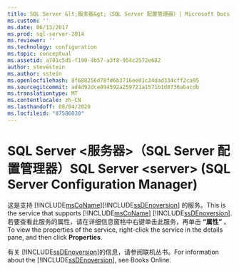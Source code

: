 ```yaml
---
title: SQL Server &lt;服务器&gt;（SQL Server 配置管理器）| Microsoft Docs
ms.custom: ''
ms.date: 06/13/2017
ms.prod: sql-server-2014
ms.reviewer: ''
ms.technology: configuration
ms.topic: conceptual
ms.assetid: a701c5d5-f190-4b57-a3f8-954c2572e682
author: stevestein
ms.author: sstein
ms.openlocfilehash: 8f688256d78fd6b3716ee01c34dad334cff2ca95
ms.sourcegitcommit: ad4d92dce894592a259721a1571b1d8736abacdb
ms.translationtype: MT
ms.contentlocale: zh-CN
ms.lasthandoff: 08/04/2020
ms.locfileid: "87586030"
---
```

# <a name="sql-server-ltservergt-sql-server-configuration-manager"></a><span data-ttu-id="4a99a-102">SQL Server &lt;服务器&gt;（SQL Server 配置管理器）</span><span class="sxs-lookup"><span data-stu-id="4a99a-102">SQL Server &lt;server&gt; (SQL Server Configuration Manager)</span></span>
  <span data-ttu-id="4a99a-103">这是支持 [!INCLUDE[msCoName](../../includes/msconame-md.md)][!INCLUDE[ssDEnoversion](../../includes/ssdenoversion-md.md)] 的服务。</span><span class="sxs-lookup"><span data-stu-id="4a99a-103">This is the service that supports [!INCLUDE[msCoName](../../includes/msconame-md.md)] [!INCLUDE[ssDEnoversion](../../includes/ssdenoversion-md.md)].</span></span> <span data-ttu-id="4a99a-104">若要查看此服务的属性，请在详细信息窗格中右键单击此服务，再单击 **“属性”** 。</span><span class="sxs-lookup"><span data-stu-id="4a99a-104">To view the properties of the service, right-click the service in the details pane, and then click **Properties**.</span></span>  
  
 <span data-ttu-id="4a99a-105">有关 [!INCLUDE[ssDEnoversion](../../includes/ssdenoversion-md.md)]的信息，请参阅联机丛书。</span><span class="sxs-lookup"><span data-stu-id="4a99a-105">For information about the [!INCLUDE[ssDEnoversion](../../includes/ssdenoversion-md.md)], see Books Online.</span></span>  
  
  
